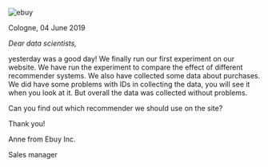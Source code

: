 ![ebuy](../ebuy.jpg)

Cologne, 04 June 2019

_Dear data scientists,_

yesterday was a good day! We finally run our first experiment on our website. We have run the experiment to compare the effect of different recommender systems. We also have collected some data about purchases. We did have some problems with IDs in collecting the data, you will see it when you look at it. But overall the data was collected without problems. 

Can you find out which recommender we should use on the site?

Thank you!

Anne from Ebuy Inc.

Sales manager